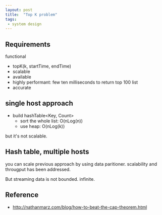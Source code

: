 ```yaml
---
layout: post
title:  "Top K problem"
tags:
 - system design
---
```


## Requirements
functional
- topK(k, startTime, endTime)
- scalable
- available
- highly performant: few ten milliseconds to return top 100 list
- accurate

## single host approach

- build hashTable<Key, Count> 
  - sort the whole list: O(nLog(n))
  - use heap: O(nLog(k))

but it's not scalable.

## Hash table, multiple hosts
you can scale previous approach by using data paritioner. scalability and througput has been addressed.

But streaming data is not bounded. infinite. 



## Reference
- http://nathanmarz.com/blog/how-to-beat-the-cap-theorem.html





